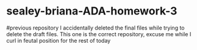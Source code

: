 # sealey-briana-ADA-homework-3
#previous repository I accidentally deleted the final files while trying to delete the draft files. This one is the correct repository, excuse me while I curl in feutal position for the rest of today

